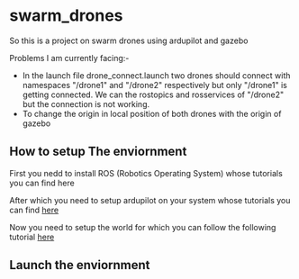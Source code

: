 # swarm_drones

So this is a project on swarm drones using ardupilot and gazebo

Problems I am currently facing:-
  - In the launch file drone_connect.launch two drones should connect with namespaces "/drone1" and "/drone2" respectively but only "/drone1" is getting connected. We can the rostopics and rosservices of "/drone2" but the connection is not working.
  - To change the origin in local position of both drones with the origin of gazebo


## How to setup The enviornment

First you nedd to install ROS (Robotics Operating System) whose tutorials you can find here

After which you need to setup ardupilot on your system whose tutorials you can find [here](https://github.com/Intelligent-Quads/iq_tutorials/blob/master/docs/installing_ros_20_04.md)


Now you need to setup the world for which you can follow the following tutorial [here](https://github.com/Intelligent-Quads/iq_tutorials/blob/master/docs/swarming_ardupilot.md)


## Launch the enviornment 








